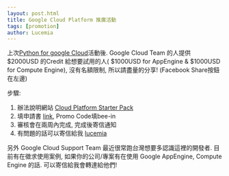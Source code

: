 ```yaml
---
layout: post.html
title: Google Cloud Platform 推廣活動
tags: [promotion]
author: Lucemia
---
```


上次[Python for google Cloud](http://www.meetup.com/Taipei-py/events/134476102/)活動後. Google Cloud Team 的人提供 $2000USD 的Credit 給想要試用的人( $1000USD for AppEngine & $1000USD for Compute Engine), 沒有名額限制, 所以請盡量的分享! (Facebook Share按鈕在左邊)

步驟:
1. 辦法說明網站 [Cloud Platform Starter Pack](https://cloud.google.com/resources/starterpack/)
2. 填申請書 [link](https://docs.google.com/a/google.com/forms/d/1LiLsWkh0jiGZz-bH2gewv9Ic8eyJmd_cqBTeBwisbAQ/viewform), Promo Code填bee-in
3. 審核會在兩周內完成, 完成後寄信通知
4. 有問題的話可以寄信給我 [lucemia](https://www.facebook.com/lucemia)

另外 Google Cloud Support Team 最近很常跑台灣想要多認識這裡的開發者. 目前有在徵求使用案例, 如果你的公司/專案有在使用 Google AppEngine, Compute Engine 的話. 可以寄信給我會轉達給他們!
